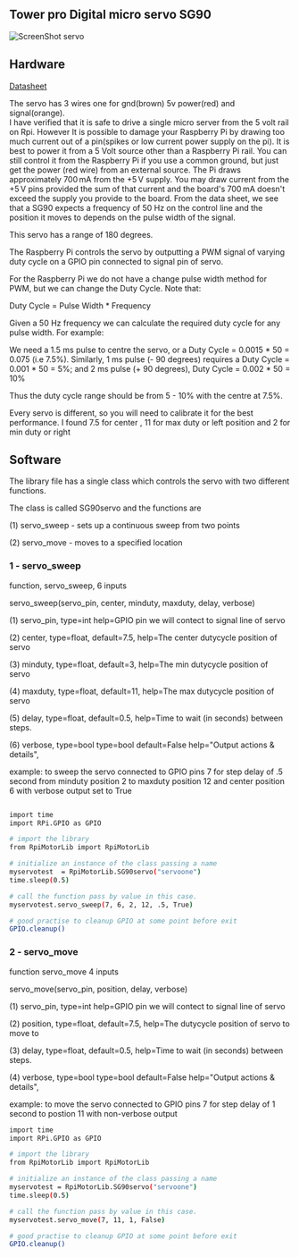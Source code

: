 Tower pro Digital micro servo SG90
----------------------------------

![ScreenShot servo](https://github.com/gavinlyonsrepo/RpiMotorLib/blob/master/screenshot/sg90.jpg)


Hardware
------------------------------------


[Datasheet](http://www.micropik.com/PDF/SG90Servo.pdf)


The servo has 3 wires one for gnd(brown) 5v power(red) and signal(orange).  
I have verified that it is safe to drive a single micro server from the 5 volt rail on Rpi.
However It is possible to damage your Raspberry Pi by drawing 
too much current out of a pin(spikes or low current power supply on the pi). It is best to power it 
from a 5 Volt source other than a Raspberry Pi rail. 
You can still control it from the Raspberry Pi if you use a common ground, 
but just get the power (red wire) from an external source. 
The Pi draws approximately 700 mA from the +5 V supply. You may draw current from the +5 V pins provided 
the sum of that current and the board's 700 mA doesn't exceed the supply you provide to the board. 
From the data sheet, we see that a SG90 expects a frequency of 50 Hz 
on the control line and the position it moves to depends on the pulse width of the signal.

This servo has a range of 180 degrees.

The Raspberry Pi controls the servo by outputting a PWM signal of varying 
duty cycle on a GPIO pin connected to signal pin of servo.

For the Raspberry Pi we do not have a change pulse width method for PWM, 
but we can change the Duty Cycle. Note that:

Duty Cycle = Pulse Width * Frequency

Given a 50 Hz frequency we can calculate the required duty cycle for any pulse width. For example:

We need a 1.5 ms pulse to centre the servo, or a Duty Cycle = 0.0015 * 50 = 0.075 (i.e 7.5%).
Similarly, 1 ms pulse (- 90 degrees) requires a Duty Cycle = 0.001 * 50 = 5%; and
2 ms pulse (+ 90 degrees), Duty Cycle = 0.002 * 50 = 10%

Thus the duty cycle range should be from 5 - 10% with the centre at 7.5%. 

Every servo is different, so you will need to calibrate it for the best performance.
I found 7.5 for center , 11 for max duty or left position and 2 for min duty or right

 
Software
--------------------------------------------

The library file has a single class which controls the servo with two different 
functions.

The class is called SG90servo and the functions are 

(1) servo_sweep - sets up a continuous sweep from two points

(2) servo_move - moves to a specified location


### 1 - servo_sweep

function, servo_sweep, 6 inputs

 servo_sweep(servo_pin, center, minduty, maxduty, delay, verbose)

 (1) servo_pin, type=int help=GPIO pin
 we will contect to signal line of servo
 
 (2) center, type=float, default=7.5,
 help=The center dutycycle position of servo
 
 (3) minduty, type=float, default=3,
 help=The min dutycycle position of servo
 
 (4) maxduty, type=float, default=11,
 help=The max dutycycle position of servo
 
 (5) delay, type=float, default=0.5,
 help=Time to wait (in seconds) between steps.
 
 (6) verbose, type=bool  type=bool default=False
  help="Output actions & details",


 example: to sweep the servo connected to GPIO pins 7
 for step delay of .5 second from minduty position
 2 to maxduty position 12 and  center position 6
 with verbose output set to True
 
```sh

import time 
import RPi.GPIO as GPIO

# import the library
from RpiMotorLib import RpiMotorLib 

# initialize an instance of the class passing a name
myservotest  = RpiMotorLib.SG90servo("servoone")
time.sleep(0.5)

# call the function pass by value in this case.
myservotest.servo_sweep(7, 6, 2, 12, .5, True)

# good practise to cleanup GPIO at some point before exit
GPIO.cleanup()
```

### 2 - servo_move


function servo_move 4 inputs

 servo_move(servo_pin, position, delay, verbose)

 (1) servo_pin, type=int help=GPIO pin
 we will contect to signal line of servo
 
 (2) position, type=float, default=7.5,
 help=The  dutycycle position of servo to move to
 
 (3) delay, type=float, default=0.5,
 help=Time to wait (in seconds) between steps.
 
 (4) verbose, type=bool  type=bool default=False
  help="Output actions & details",


 example: to move the servo connected to GPIO pins 7
 for step delay of 1 second to postion 11
 with non-verbose output
 
```sh
import time 
import RPi.GPIO as GPIO

# import the library
from RpiMotorLib import RpiMotorLib

# initialize an instance of the class passing a name
myservotest = RpiMotorLib.SG90servo("servoone")
time.sleep(0.5)

# call the function pass by value in this case.
myservotest.servo_move(7, 11, 1, False)

# good practise to cleanup GPIO at some point before exit
GPIO.cleanup()
```

